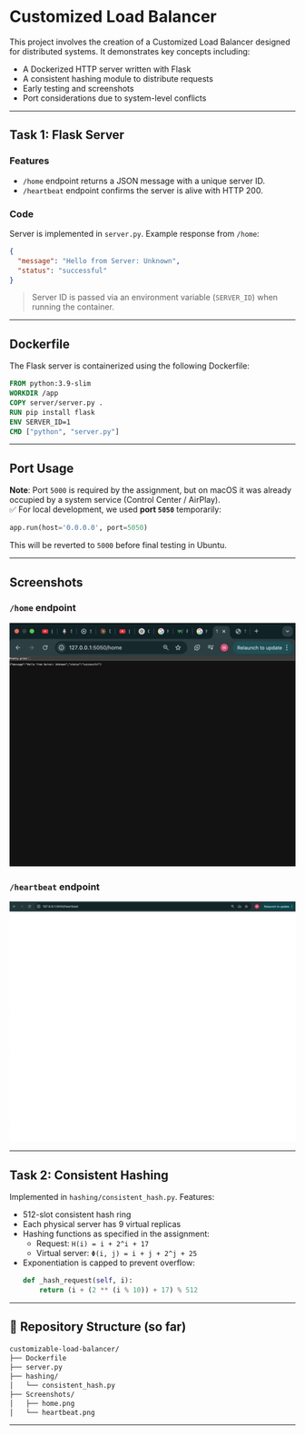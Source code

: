 
# Customized Load Balancer 

This project involves the creation of a Customized Load Balancer designed for distributed systems. It demonstrates key concepts including:
- A Dockerized HTTP server written with Flask
- A consistent hashing module to distribute requests
- Early testing and screenshots
- Port considerations due to system-level conflicts 

---

##  Task 1: Flask Server

### Features
- `/home` endpoint returns a JSON message with a unique server ID.
- `/heartbeat` endpoint confirms the server is alive with HTTP 200.

### Code
Server is implemented in `server.py`. Example response from `/home`:

```json
{
  "message": "Hello from Server: Unknown",
  "status": "successful"
}
```

> Server ID is passed via an environment variable (`SERVER_ID`) when running the container.

---

## Dockerfile

The Flask server is containerized using the following Dockerfile:

```dockerfile
FROM python:3.9-slim
WORKDIR /app
COPY server/server.py .
RUN pip install flask
ENV SERVER_ID=1
CMD ["python", "server.py"]
```

---

## Port Usage

**Note**: Port `5000` is required by the assignment, but on macOS it was already occupied by a system service (Control Center / AirPlay).  
✅ For local development, we used **port `5050`** temporarily:
```python
app.run(host='0.0.0.0', port=5050)
```

This will be reverted to `5000` before final testing in Ubuntu.

---

## Screenshots

### `/home` endpoint
![Home Endpoint](Screenshots/home.png)

### `/heartbeat` endpoint
![Heartbeat Endpoint](Screenshots/heartbeat.png)

---

## Task 2: Consistent Hashing

Implemented in `hashing/consistent_hash.py`. Features:
- 512-slot consistent hash ring
- Each physical server has 9 virtual replicas
- Hashing functions as specified in the assignment:
  - Request: `H(i) = i + 2^i + 17`
  - Virtual server: `Φ(i, j) = i + j + 2^j + 25`
- Exponentiation is capped to prevent overflow:
  ```python
  def _hash_request(self, i):
      return (i + (2 ** (i % 10)) + 17) % 512
  ```

---

## 📂 Repository Structure (so far)
```
customizable-load-balancer/
├── Dockerfile
├── server.py
├── hashing/
│   └── consistent_hash.py
├── Screenshots/
│   ├── home.png
│   └── heartbeat.png
```

---
